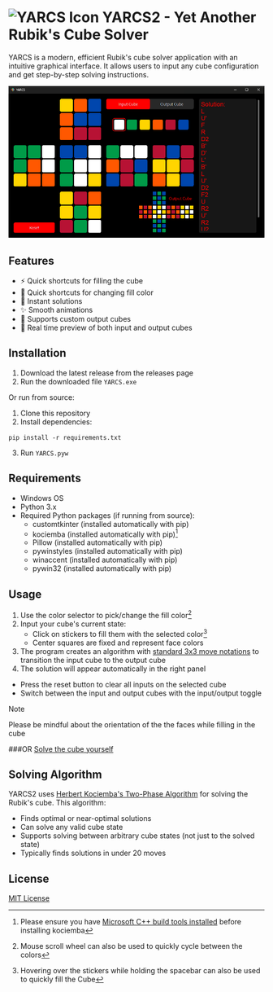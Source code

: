 # ![YARCS Icon](icon.ico) YARCS2 - Yet Another Rubik's Cube Solver

YARCS is a modern, efficient Rubik's cube solver application with an intuitive graphical interface. It allows users to input any cube configuration and get step-by-step solving instructions.

![preview](preview.png)

## Features

- ⚡ Quick shortcuts for filling the cube
- 🎨 Quick shortcuts for changing fill color
- 🚀 Instant solutions
- ✨ Smooth animations
- 🎲 Supports custom output cubes
- 🔄 Real time preview of both input and output cubes

## Installation

1. Download the latest release from the releases page
3. Run the downloaded file `YARCS.exe`

Or run from source:

1. Clone this repository
2. Install dependencies:
```
pip install -r requirements.txt
```
3. Run `YARCS.pyw`

## Requirements

- Windows OS
- Python 3.x
- Required Python packages (if running from source):
  - customtkinter (installed automatically with pip)
  - kociemba (installed automatically with pip)[^1]
  - Pillow (installed automatically with pip)
  - pywinstyles (installed automatically with pip)
  - winaccent (installed automatically with pip)
  - pywin32 (installed automatically with pip)

[^1]: Please ensure you have [Microsoft C++ build tools installed](https://visualstudio.microsoft.com/visual-cpp-build-tools/) before installing kociemba

## Usage

1. Use the color selector to pick/change the fill color[^2]
2. Input your cube's current state:
   - Click on stickers to fill them with the selected color[^3]
   - Center squares are fixed and represent face colors
3. The program creates an algorithm with [standard 3x3 move notations](https://jperm.net/3x3/moves) to transition the input cube to the output cube
4. The solution will appear automatically in the right panel

- Press the reset button to clear all inputs on the selected cube
- Switch between the input and output cubes with the input/output toggle

> [!NOTE]
> Please be mindful about the orientation of the the faces while filling in the cube

[^2]: Mouse scroll wheel can also be used to quickly cycle between the colors
[^3]: Hovering over the stickers while holding the spacebar can also be used to quickly fill the Cube

###OR [Solve the cube yourself](https://jperm.net/3x3)

## Solving Algorithm

YARCS2 uses [Herbert Kociemba's Two-Phase Algorithm](https://www.speedsolving.com/wiki/index.php/Kociemba%27s_Algorithm) for solving the Rubik's cube. This algorithm:
- Finds optimal or near-optimal solutions
- Can solve any valid cube state
- Supports solving between arbitrary cube states (not just to the solved state)
- Typically finds solutions in under 20 moves

## License

[MIT License](LICENSE)
